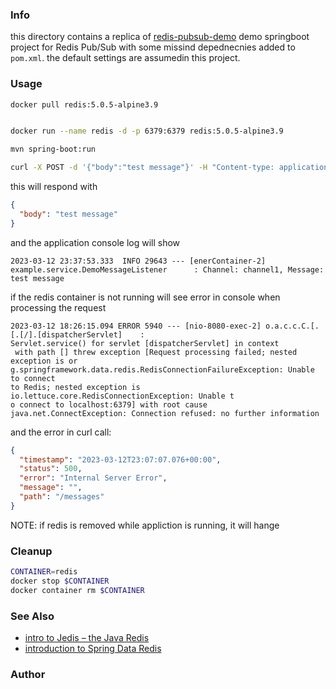 ### Info

this directory contains a replica of
[redis-pubsub-demo](https://github.com/ercancelik/redis-pubsub-demo)
demo springboot project for Redis Pub/Sub with some missind depednecnies added to `pom.xml`. the default settings are assumedin this project.


### Usage
```sh
docker pull redis:5.0.5-alpine3.9
```
```sh

docker run --name redis -d -p 6379:6379 redis:5.0.5-alpine3.9
```
```sh
mvn spring-boot:run
```
```sh
curl -X POST -d '{"body":"test message"}' -H "Content-type: application/json" http://localhost:8080/messages
```
this will respond with
```json
{
  "body": "test message"
}
```
and the application console log will show
```text
2023-03-12 23:37:53.333  INFO 29643 --- [enerContainer-2] example.service.DemoMessageListener      : Channel: channel1, Message: test message

```
if the redis container is not running will see error in console when processing the request
```text
2023-03-12 18:26:15.094 ERROR 5940 --- [nio-8080-exec-2] o.a.c.c.C.[.[.[/].[dispatcherServlet]    : 
Servlet.service() for servlet [dispatcherServlet] in context
 with path [] threw exception [Request processing failed; nested exception is or
g.springframework.data.redis.RedisConnectionFailureException: Unable to connect
to Redis; nested exception is io.lettuce.core.RedisConnectionException: Unable t
o connect to localhost:6379] with root cause
java.net.ConnectException: Connection refused: no further information
```
and the error in curl call:
```json
{
  "timestamp": "2023-03-12T23:07:07.076+00:00",
  "status": 500,
  "error": "Internal Server Error",
  "message": "",
  "path": "/messages"
}

```
NOTE: if redis is removed while appliction is running, it will hange
### Cleanup

```sh
CONTAINER=redis
docker stop $CONTAINER
docker container rm $CONTAINER
```
### See Also
   * [intro to Jedis – the Java Redis](https://www.baeldung.com/jedis-java-redis-client-library)
   * [introduction to Spring Data Redis](https://www.baeldung.com/spring-data-redis-tutorial)

### Author
